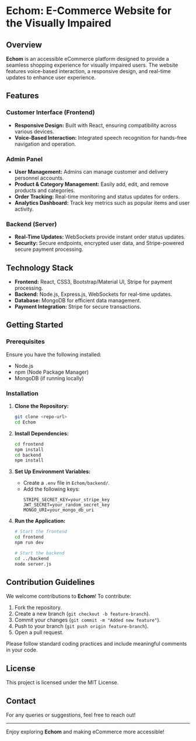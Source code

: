 # Echom: E-Commerce Website for the Visually Impaired

## Overview
**Echom** is an accessible eCommerce platform designed to provide a seamless shopping experience for visually impaired users. The website features voice-based interaction, a responsive design, and real-time updates to enhance user experience. 

## Features

### Customer Interface (Frontend)
- **Responsive Design:** Built with React, ensuring compatibility across various devices.
- **Voice-Based Interaction:** Integrated speech recognition for hands-free navigation and operation.

### Admin Panel
- **User Management:** Admins can manage customer and delivery personnel accounts.
- **Product & Category Management:** Easily add, edit, and remove products and categories.
- **Order Tracking:** Real-time monitoring and status updates for orders.
- **Analytics Dashboard:** Track key metrics such as popular items and user activity.

### Backend (Server)
- **Real-Time Updates:** WebSockets provide instant order status updates.
- **Security:** Secure endpoints, encrypted user data, and Stripe-powered secure payment processing.

## Technology Stack
- **Frontend:** React, CSS3, Bootstrap/Material UI, Stripe for payment processing.
- **Backend:** Node.js, Express.js, WebSockets for real-time updates.
- **Database:** MongoDB for efficient data management.
- **Payment Integration:** Stripe for secure transactions.

## Getting Started

### Prerequisites
Ensure you have the following installed:
- Node.js
- npm (Node Package Manager)
- MongoDB (if running locally)

### Installation
1. **Clone the Repository:**
   ```bash
   git clone <repo-url>
   cd Echom
   ```
2. **Install Dependencies:**
   ```bash
   cd frontend
   npm install
   cd backend
   npm install
   ```
3. **Set Up Environment Variables:**
   - Create a `.env` file in `Echom/backend/`.
   - Add the following keys:
     ```env
     STRIPE_SECRET_KEY=your_stripe_key
     JWT_SECRET=your_random_secret_key
     MONGO_URI=your_mongo_db_uri
     ```

4. **Run the Application:**
   ```bash
   # Start the frontend
   cd frontend
   npm run dev
   
   # Start the backend
   cd ../backend
   node server.js
   ```

## Contribution Guidelines
We welcome contributions to **Echom**! To contribute:
1. Fork the repository.
2. Create a new branch (`git checkout -b feature-branch`).
3. Commit your changes (`git commit -m "Added new feature"`).
4. Push to your branch (`git push origin feature-branch`).
5. Open a pull request.

Please follow standard coding practices and include meaningful comments in your code.

## License
This project is licensed under the MIT License.

## Contact
For any queries or suggestions, feel free to reach out!

---
Enjoy exploring **Echom** and making eCommerce more accessible!
